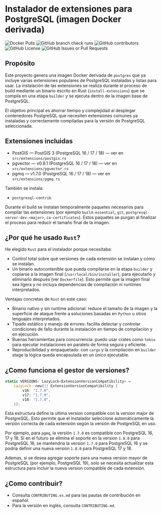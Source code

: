 # Instalador de extensiones para PostgreSQL (imagen Docker derivada)
![Docker Pulls](https://img.shields.io/docker/pulls/ruxwez/postgres?style=flat-square)
![GitHub branch check runs](https://img.shields.io/github/check-runs/ruxwez/postgres/main?cacheSeconds=60)
![GitHub contributors](https://img.shields.io/github/contributors/ruxwez/postgres?style=flat-square)
![GitHub License](https://img.shields.io/github/license/ruxwez/postgres?style=flat-square)
![GitHub Issues or Pull Requests](https://img.shields.io/github/issues/ruxwez/postgres?style=flat-square)

## Propósito

Este proyecto genera una imagen Docker derivada de `postgres` que ya incluye varias extensiones populares de PostgreSQL instaladas y listas para usar. La instalación de las extensiones se realiza durante el proceso de build mediante un binario escrito en Rust (`install-extensions`) que se compila en una etapa `builder` y se ejecuta dentro de la imagen base de PostgreSQL.

El objetivo principal es ahorrar tiempo y complejidad al desplegar contenedores PostgreSQL que necesiten extensiones comunes ya instaladas y correctamente compiladas para la versión de PostgreSQL seleccionada.

## Extensiones incluidas

- PostGIS — PostGIS 3 (PostgreSQL 16 / 17 / 18) — ver en `src/extensions/postgis.rs`
- pgvector — v0.8.1 (PostgreSQL 16 / 17 / 18) — ver en `src/extensions/pgvector.rs`
- pgmq — v1.7.0 (PostgreSQL 16 / 17 / 18) — ver en `src/extensions/pgmq.rs`

También se instala:

- `postgresql-contrib`

Durante el build se instalan temporalmente paquetes necesarios para compilar las extensiones (por ejemplo `build-essential`, `git`, `postgresql-server-dev-<major>`, `ca-certificates`). Estos paquetes se purgan al finalizar el proceso para reducir el tamaño final de la imagen.

## ¿Por qué he usado `Rust`?

He elegido `Rust` para el instalador porque necesitaba:

- Control total sobre qué versiones de cada extensión se instalan y cómo se instalan.
- Un binario autocontenible que pueda compilarse en la etapa `builder` y copiarse a la imagen final (`/usr/local/bin/installer`), para ejecutarlo y eliminarlo después (ver `Dockerfile`).
  Esto permite que la imagen final sea ligera y no incluya dependencias de compilación ni runtimes interpretados.

Ventajas concretas de `Rust` en este caso:

- Binario nativo y sin runtime adicional: reduce el tamaño de la imagen y la superficie de ataque frente a soluciones basadas en `Python` u otros lenguajes interpretados.
- Tipado estático y manejo de errores: facilita detectar y controlar condiciones de fallo durante la instalación en tiempo de compilación y en ejecución.
- Buenas herramientas para concurrencia: puedo usar crates como `tokio` para ejecutar instalaciones en paralelo de forma segura y eficiente.
- Reproducibilidad y empaquetado: con `cargo` y la compilación en `builder` stage la lógica queda encapsulada en un único ejecutable.

## ¿Como funciona el gestor de versiones?

```rust
static VERSIONS: LazyLock<ExtensionVersionCompatibility> =
    LazyLock::new(|| ExtensionVersionCompatibility {
        v16: "1.7.0",
        v17: "1.7.0",
        v18: "1.7.0",
    });
```

Esta estructura define la ultima version compatible con la version major de PostgreSQL. Esto permite que el instalador seleccione automáticamente la versión correcta de cada extensión según la versión de PostgreSQL en uso.

Por ejemplo, para `pgmq`, la versión `1.7.0` es compatible con PostgreSQL 16, 17 y 18. Si en el futuro se elimina el soporte en la version `1.8.0` para PostgreSQL 16, se mantendria la version `1.7.0` para PostgreSQL 16 y se podria definir una nueva version `1.8.0` para PostgreSQL 17 y 18.

Ademas, si se desea agregar soporte para una nueva version mayor de PostgreSQL (por ejemplo, PostgreSQL 19), solo se necesita actualizar esta estructura para incluir la nueva version compatible de cada extensión.

## ¿Como contribuir?
- Consulta `CONTRIBUTING.es.md` para las pautas de contribución en español.
- Para la versión en inglés, consulta `CONTRIBUTING.md`.
